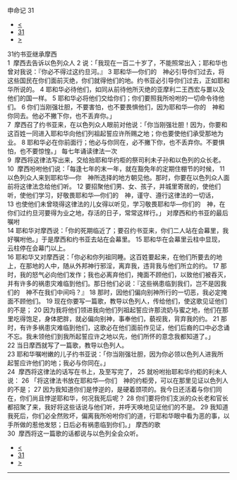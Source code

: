 ﻿





 申命记 31




* [<](bible/DEU30.md)
* [31](bible/DEU.md)
* [>](bible/DEU32.md)



 
31约书亚继承摩西  
1  摩西去告诉以色列众人 
2 说：「我现在一百二十岁了，不能照常出入；耶和华也曾对我说：『你必不得过这约旦河。』 
3 耶和华—你们的　神必引导你们过去，将这些国民在你们面前灭绝，你们就得他们的地。约书亚必引导你们过去，正如耶和华所说的。 
4 耶和华必待他们，如同从前待他所灭绝的亚摩利二王西宏与噩以及他们的国一样。 
5 耶和华必将他们交给你们；你们要照我所吩咐的一切命令待他们。 
6 你们当刚强壮胆，不要害怕，也不要畏惧他们，因为耶和华—你的　神和你同去。他必不撇下你，也不丢弃你。」  
7  摩西召了约书亚来，在以色列众人眼前对他说：「你当刚强壮胆！因为，你要和这百姓一同进入耶和华向他们列祖起誓应许所赐之地；你也要使他们承受那地为业。 
8 耶和华必在你前面行；他必与你同在，必不撇下你，也不丢弃你。不要惧怕，也不要惊惶。」 每七年诵读律法一次  
9  摩西将这律法写出来，交给抬耶和华约柜的祭司利未子孙和以色列的众长老。 
10  摩西吩咐他们说：「每逢七年的末一年，就在豁免年的定期住棚节的时候， 
11  以色列众人来到耶和华—你　神所选择的地方朝见他。那时，你要在以色列众人面前将这律法念给他们听。 
12 要招聚他们男、女、孩子，并城里寄居的，使他们听，使他们学习，好敬畏耶和华—你们的　神，谨守、遵行这律法的一切话， 
13 也使他们未曾晓得这律法的儿女得以听见，学习敬畏耶和华—你们的　神，在你们过约旦河要得为业之地，存活的日子，常常这样行。」 对摩西和约书亚的最后嘱咐  
14 耶和华对摩西说：「你的死期临近了；要召约书亚来，你们二人站在会幕里，我好嘱咐他。」于是摩西和约书亚去站在会幕里。 
15 耶和华在会幕里云柱中显现，云柱停在会幕门以上。  
16 耶和华又对摩西说：「你必和你列祖同睡。这百姓要起来，在他们所要去的地上，在那地的人中，随从外邦神行邪淫，离弃我，违背我与他们所立的约。 
17 那时，我的怒气必向他们发作；我也必离弃他们，掩面不顾他们，以致他们被吞灭，并有许多的祸患灾难临到他们。那日他们必说：『这些祸患临到我们，岂不是因我们的　神不在我们中间吗？』 
18 那时，因他们偏向别神所行的一切恶，我必定掩面不顾他们。 
19 现在你要写一篇歌，教导以色列人，传给他们，使这歌见证他们的不是； 
20 因为我将他们领进我向他们列祖起誓应许那流奶与蜜之地，他们在那里吃得饱足，身体肥胖，就必偏向别神，事奉他们，藐视我，背弃我的约。 
21 那时，有许多祸患灾难临到他们，这歌必在他们面前作见证，他们后裔的口中必念诵不忘。我未领他们到我所起誓应许之地以先，他们所怀的意念我都知道了。」 
22 当日摩西就写了一篇歌，教导以色列人。  
23 耶和华嘱咐嫩的儿子约书亚说：「你当刚强壮胆，因为你必领以色列人进我所起誓应许他们的地；我必与你同在。」  
24  摩西将这律法的话写在书上，及至写完了， 
25 就吩咐抬耶和华约柜的利未人说： 
26 「将这律法书放在耶和华—你们　神的约柜旁，可以在那里见证以色列人的不是； 
27 因为我知道你们是悖逆的，是硬着颈项的。我今日还活着与你们同在，你们尚且悖逆耶和华，何况我死后呢？ 
28 你们要将你们支派的众长老和官长都招聚了来，我好将这些话说与他们听，并呼天唤地见证他们的不是。 
29 我知道我死后，你们必全然败坏，偏离我所吩咐你们的道，行耶和华眼中看为恶的事，以手所做的惹他发怒；日后必有祸患临到你们。」 摩西的歌  
30  摩西将这一篇歌的话都说与以色列全会众听。 
* [<](bible/DEU30.md)
* [31](bible/DEU.md)
* [>](bible/DEU32.md)





---









